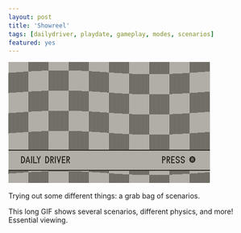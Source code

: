 ```yaml
---
layout: post
title: 'Showreel'
tags: [dailydriver, playdate, gameplay, modes, scenarios]
featured: yes
---
```


![GIF](/images/posts/daily-driver-showreel.gif#playdate)

Trying out some different things: a grab bag of scenarios.

This long GIF shows several scenarios, different physics, and more! Essential viewing.